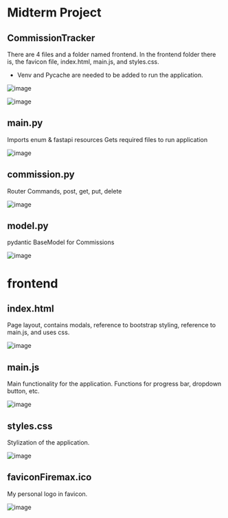 # Midterm Project 
## CommissionTracker

There are 4 files and a folder named frontend. In the frontend folder there is, the favicon file, index.html, main.js, and styles.css.

- Venv and Pycache are needed to be added to run the application.

![image](https://github.com/KyraEvjen/CommissionTracker/assets/156963640/cb5e50e4-667f-4e2d-9a59-5aa69dbcf229)

![image](https://github.com/KyraEvjen/CommissionTracker/assets/156963640/40735dbd-13e9-41ac-9941-2c7793fefe6c)


## main.py
Imports enum & fastapi resources
Gets required files to run application

![image](https://github.com/KyraEvjen/CommissionTracker/assets/156963640/e0da324e-01f6-49d1-a859-2165ed5fb026)
  
## commission.py
Router Commands, post, get, put, delete

![image](https://github.com/KyraEvjen/CommissionTracker/assets/156963640/dcc74138-5f03-4b85-b157-6148dbb86b43)


## model.py
pydantic BaseModel for Commissions

![image](https://github.com/KyraEvjen/CommissionTracker/assets/156963640/440e97cf-985c-47ef-a312-cd3b27f6067a)


# frontend

## index.html
Page layout, contains modals, reference to bootstrap styling, reference to main.js, and uses css.

![image](https://github.com/KyraEvjen/CommissionTracker/assets/156963640/1be25713-ce6d-4f46-968d-0c067343bf1f)


## main.js
Main functionality for the application. Functions for progress bar, dropdown button, etc.

![image](https://github.com/KyraEvjen/CommissionTracker/assets/156963640/c4e7a4ab-556c-48c4-95bd-b096d9ce06c9)


## styles.css
Stylization of the application.

![image](https://github.com/KyraEvjen/CommissionTracker/assets/156963640/dfedf4d4-ced7-4a12-8507-2c5e625e9c40)


## faviconFiremax.ico
My personal logo in favicon.

![image](https://github.com/KyraEvjen/CommissionTracker/assets/156963640/f621a852-847a-431c-b8da-339e974143ca)



